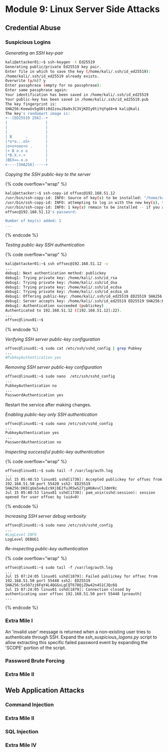 # Module 9: Linux Server Side Attacks

## Credential Abuse

### Suspicious Logins

_Generating an SSH key-pair_

```bash
kali@attacker01:~$ ssh-keygen -t Ed25519
Generating public/private Ed25519 key pair.
Enter file in which to save the key (/home/kali/.ssh/id_ed25519):
/home/kali/.ssh/id_ed25519 already exists.
Overwrite (y/n)? y
Enter passphrase (empty for no passphrase):
Enter same passphrase again:
Your identification has been saved in /home/kali/.ssh/id_ed25519
Your public-key has been saved in /home/kali/.ssh/id_ed25519.pub
The key fingerprint is:
SHA256:KoewUv5gG6ti0d2zouJ8a9s3C3VjKDIy0tiYqYqd4+A kali@kali
The key's randomart image is:
+--[ED25519 256]--+
|                 |
|                 |
|                 |
| B      .        |
|*o*o...oS+       |
|o+o+ooo+o .      |
|+ B o.o o        |
|*B.X.+.+         |
|BEX==.o.o        |
+----[SHA256]-----+
```

_Copying the SSH public-key to the server_

{% code overflow="wrap" %}
```bash
kali@attacker:~$ ssh-copy-id offsec@192.168.51.12
/usr/bin/ssh-copy-id: INFO: Source of key(s) to be installed: "/home/kali/.ssh/id_ed25519.pub"
/usr/bin/ssh-copy-id: INFO: attempting to log in with the new key(s), to filter out any that are already installed
/usr/bin/ssh-copy-id: INFO: 1 key(s) remain to be installed -- if you are prompted now it is to install the new keys
offsec@192.168.51.12's password:

Number of key(s) added: 1
...
```
{% endcode %}

_Testing public-key SSH authentication_

{% code overflow="wrap" %}
```bash
kali@attacker01:~$ ssh offsec@192.168.51.12 -v
...
debug1: Next authentication method: publickey
debug1: Trying private key: /home/kali/.ssh/id_rsa
debug1: Trying private key: /home/kali/.ssh/id_dsa
debug1: Trying private key: /home/kali/.ssh/id_ecdsa
debug1: Trying private key: /home/kali/.ssh/id_ecdsa_sk
debug1: Offering public-key: /home/kali/.ssh/id_ed25519 ED25519 SHA256:KoewUv5gG6ti0d2zouJ8a9s3C3VjKDIy0tiYqYqd4+A
debug1: Server accepts key: /home/kali/.ssh/id_ed25519 ED25519 SHA256:KoewUv5gG6ti0d2zouJ8a9s3C3VjKDIy0tiYqYqd4+A
debug1: Authentication succeeded (publickey)
Authenticated to 192.168.51.12 ([192.168.51.12]:22).
...
offsec@linux01:~$
```
{% endcode %}

_Verifying SSH server public-key configuration_

```bash
offsec@linux01:~$ sudo cat /etc/ssh/sshd_config | grep Pubkey
...
#PubkeyAuthentication yes
```

_Removing SSH server public-key configuration_

```bash
offsec@linux01:~$ sudo nano  /etc/ssh/sshd_config
...
PubkeyAuthentication no
...
PasswordAuthentication yes
```

Restart the service after making changes.

_Enabling public-key only SSH authentication_

```bash
offsec@linux01:~$ sudo nano /etc/ssh/sshd_config
...
PubkeyAuthentication yes
...
PasswordAuthentication no
```

_Inspecting successful public-key authentication_

{% code overflow="wrap" %}
```log
offsec@linux01:~$ sudo tail -f /var/log/auth.log
...
Jul 15 05:48:53 linux01 sshd[1730]: Accepted publickey for offsec from 192.168.51.50 port 55420 ssh2: ED25519 SHA256:DHICqUa5x4uIc9XjbE2fuJRSwS27jpHUAvvClJdmY8c
Jul 15 05:48:53 linux01 sshd[1730]: pam_unix(sshd:session): session opened for user offsec by (uid=0)
```
{% endcode %}

_Increasing SSH server debug verbosity_

```bash
offsec@linux01:~$ sudo nano /etc/ssh/sshd_config
...
#LogLevel INFO
LogLevel DEBUG1
```

_Re-inspecting public-key authentication_

{% code overflow="wrap" %}
```log
offsec@linux01:~$ sudo tail -f /var/log/auth.log
...
Jul 15 07:24:05 linux01 sshd[1879]: Failed publickey for offsec from 192.168.51.50 port 55448 ssh2: ED25519 SHA256:Sx5O7zj6FqY4L4QGGsLgCQT678QjZDw42n4S1CJQc6Q
Jul 15 07:24:05 linux01 sshd[1879]: Connection closed by authenticating user offsec 192.168.51.50 port 55448 [preauth]
...
```
{% endcode %}





### Extra Mile I

An 'invalid user' message is returned when a non-existing user tries to authenticate through SSH. Expand the _ssh\_suspicious\_logons.py_ script to allow extracting this specific failed password event by expanding the 'SCOPE' portion of the script.

### Password Brute Forcing



### Extra Mile II



## Web Application Attacks

### Command Injection



### Extra Mile II



### SQL Injection



### Extra Mile IV


